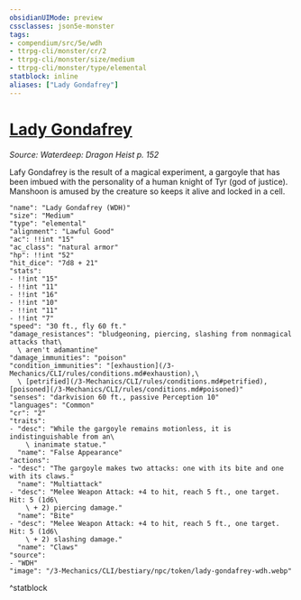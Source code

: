 ```yaml
---
obsidianUIMode: preview
cssclasses: json5e-monster
tags:
- compendium/src/5e/wdh
- ttrpg-cli/monster/cr/2
- ttrpg-cli/monster/size/medium
- ttrpg-cli/monster/type/elemental
statblock: inline
aliases: ["Lady Gondafrey"]
---
```

# [Lady Gondafrey](3-Mechanics\CLI\bestiary\npc/lady-gondafrey-wdh.md)
*Source: Waterdeep: Dragon Heist p. 152*  

Lafy Gondafrey is the result of a magical experiment, a gargoyle that has been imbued with the personality of a human knight of Tyr (god of justice). Manshoon is amused by the creature so keeps it alive and locked in a cell.

```statblock
"name": "Lady Gondafrey (WDH)"
"size": "Medium"
"type": "elemental"
"alignment": "Lawful Good"
"ac": !!int "15"
"ac_class": "natural armor"
"hp": !!int "52"
"hit_dice": "7d8 + 21"
"stats":
- !!int "15"
- !!int "11"
- !!int "16"
- !!int "10"
- !!int "11"
- !!int "7"
"speed": "30 ft., fly 60 ft."
"damage_resistances": "bludgeoning, piercing, slashing from nonmagical attacks that\
  \ aren't adamantine"
"damage_immunities": "poison"
"condition_immunities": "[exhaustion](/3-Mechanics/CLI/rules/conditions.md#exhaustion),\
  \ [petrified](/3-Mechanics/CLI/rules/conditions.md#petrified), [poisoned](/3-Mechanics/CLI/rules/conditions.md#poisoned)"
"senses": "darkvision 60 ft., passive Perception 10"
"languages": "Common"
"cr": "2"
"traits":
- "desc": "While the gargoyle remains motionless, it is indistinguishable from an\
    \ inanimate statue."
  "name": "False Appearance"
"actions":
- "desc": "The gargoyle makes two attacks: one with its bite and one with its claws."
  "name": "Multiattack"
- "desc": "Melee Weapon Attack: +4 to hit, reach 5 ft., one target. Hit: 5 (1d6\
    \ + 2) piercing damage."
  "name": "Bite"
- "desc": "Melee Weapon Attack: +4 to hit, reach 5 ft., one target. Hit: 5 (1d6\
    \ + 2) slashing damage."
  "name": "Claws"
"source":
- "WDH"
"image": "/3-Mechanics/CLI/bestiary/npc/token/lady-gondafrey-wdh.webp"
```
^statblock
